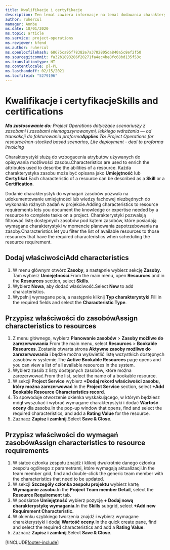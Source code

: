 ```yaml
---
title: Kwalifikacje i certyfikacje
description: Ten temat zawiera informacje na temat dodawania charakterystyk kwalifikacji i certyfikacji do zasobów.
author: ruhercul
manager: Annbe
ms.date: 10/01/2020
ms.topic: article
ms.service: project-operations
ms.reviewer: kfend
ms.author: ruhercul
ms.openlocfilehash: 68675ca95f78382e7a3702805da840a5c8ef2f50
ms.sourcegitcommit: fa32b1893286f20271fa4ec4be8fc68bd135f53c
ms.translationtype: HT
ms.contentlocale: pl-PL
ms.lasthandoff: 02/15/2021
ms.locfileid: "5279196"
---
```

# <a name="skills-and-certifications"></a><span data-ttu-id="7cf4d-103">Kwalifikacje i certyfikacje</span><span class="sxs-lookup"><span data-stu-id="7cf4d-103">Skills and certifications</span></span>
<span data-ttu-id="7cf4d-104">_**Ma zastosowanie do:** Project Operations dotyczące scenariuszy z zasobami i zasobami niemagazynowanymi, lekkiego wdrażania — od transakcji do fakturowania proforma_</span><span class="sxs-lookup"><span data-stu-id="7cf4d-104">_**Applies To:** Project Operations for resource/non-stocked based scenarios, Lite deployment - deal to proforma invoicing_</span></span>

<span data-ttu-id="7cf4d-105">Charakterystyki służą do wzbogacenia atrybutów używanych do opisywania możliwości zasobu.</span><span class="sxs-lookup"><span data-stu-id="7cf4d-105">Characteristics are used to enrich the attributes used to describe the abilities of a resource.</span></span> <span data-ttu-id="7cf4d-106">Każda charakterystyka zasobu może być opisana jako **Umiejętność** lub **Certyfikat**.</span><span class="sxs-lookup"><span data-stu-id="7cf4d-106">Each characteristic of a resource can be described as a **Skill** or a **Certification**.</span></span>

<span data-ttu-id="7cf4d-107">Dodanie charakterystyk do wymagań zasobów pozwala na udokumentowanie umiejętności lub wiedzy fachowej niezbędnych do wykonania różnych zadań w projekcie.</span><span class="sxs-lookup"><span data-stu-id="7cf4d-107">Adding characteristics to resource requirements lets you document the knowledge or expertise needed by a resource to complete tasks on a project.</span></span> <span data-ttu-id="7cf4d-108">Charakterystyki pozwalają filtrować listę dostępnych zasobów pod kątem zasobów, które posiadają wymagane charakterystyki w momencie planowania zapotrzebowania na zasoby.</span><span class="sxs-lookup"><span data-stu-id="7cf4d-108">Characteristics let you filter the list of available resources to those resources that have the required characteristics when scheduling the resource requirement.</span></span>

## <a name="add-characteristics"></a><span data-ttu-id="7cf4d-109">Dodaj właściwości</span><span class="sxs-lookup"><span data-stu-id="7cf4d-109">Add characteristics</span></span>

1. <span data-ttu-id="7cf4d-110">W menu głównym otwórz **Zasoby**, a następnie wybierz sekcję **Zasoby**. Tam wybierz **Umiejętności**.</span><span class="sxs-lookup"><span data-stu-id="7cf4d-110">From the main menu, open **Resources** and in the **Resources** section, select **Skills**.</span></span>
2. <span data-ttu-id="7cf4d-111">Wybierz **Nowa**, aby dodać właściwość.</span><span class="sxs-lookup"><span data-stu-id="7cf4d-111">Select **New** to add characteristics.</span></span>
3. <span data-ttu-id="7cf4d-112">Wypełnij wymagane pola, a następnie kliknij **Typ charakterystyki**.</span><span class="sxs-lookup"><span data-stu-id="7cf4d-112">Fill in the required fields and select the **Characteristic Type**.</span></span>

## <a name="assign-characteristics-to-resources"></a><span data-ttu-id="7cf4d-113">Przypisz właściwości do zasobów</span><span class="sxs-lookup"><span data-stu-id="7cf4d-113">Assign characteristics to resources</span></span>

1. <span data-ttu-id="7cf4d-114">Z menu głównego, wybierz **Planowanie zasobów** > **Zasoby możliwe do zarezerwowania**.</span><span class="sxs-lookup"><span data-stu-id="7cf4d-114">From the main menu, select **Resources** > **Bookable Resources**.</span></span> <span data-ttu-id="7cf4d-115">Zostanie otwarta strona **Aktywne zasoby możliwe do zarezerwowania** i będzie można wyświetlić listę wszystkich dostępnych zasobów w systemie.</span><span class="sxs-lookup"><span data-stu-id="7cf4d-115">The **Active Bookable Resources** page opens and you can view a list of all available resources in the system.</span></span>
2. <span data-ttu-id="7cf4d-116">Wybierz zasób z listy dostępnych zasobów, które można zarezerwować.</span><span class="sxs-lookup"><span data-stu-id="7cf4d-116">From the list, select the name of a bookable resource.</span></span>
3. <span data-ttu-id="7cf4d-117">W sekcji **Project Service** wybierz **+Dodaj rekord właściwości zasobu, który można zarezerwować**.</span><span class="sxs-lookup"><span data-stu-id="7cf4d-117">In the **Project Service** section, select **+Add Bookable Resource Characteristics record**.</span></span>
4. <span data-ttu-id="7cf4d-118">To spowoduje otworzenie okienka wyskakującego, w którym będziesz mógł wyszukać i wybrać wymagane charakterystyki i dodać **Wartość oceny** dla zasobu.</span><span class="sxs-lookup"><span data-stu-id="7cf4d-118">In the pop-up window that opens, find and select the required characteristics, and add a **Rating Value** for the resource.</span></span>
5. <span data-ttu-id="7cf4d-119">Zaznacz **Zapisz i zamknij**.</span><span class="sxs-lookup"><span data-stu-id="7cf4d-119">Select **Save & Close**.</span></span>

## <a name="assign-characteristics-to-resource-requirements"></a><span data-ttu-id="7cf4d-120">Przypisz właściwości do wymagań zasobów</span><span class="sxs-lookup"><span data-stu-id="7cf4d-120">Assign characteristics to resource requirements</span></span>

1. <span data-ttu-id="7cf4d-121">W siatce członka zespołu znajdź i kliknij dwukrotnie danego członka zespołu ogólnego z parametrami, które wymagają aktualizacji.</span><span class="sxs-lookup"><span data-stu-id="7cf4d-121">In the team member grid, find and double-click the generic team member with the characteristics that need to be updated.</span></span>
2. <span data-ttu-id="7cf4d-122">W sekcji **Szczegóły członka zespołu projektu** wybierz kartę **Wymaganie zasobu**.</span><span class="sxs-lookup"><span data-stu-id="7cf4d-122">In the **Project Team member Detail**, select the **Resource Requirement** tab.</span></span>
3. <span data-ttu-id="7cf4d-123">W podsiatce **Umiejętność** wybierz pozycję **+ Dodaj nową charakterystykę wymagania.**</span><span class="sxs-lookup"><span data-stu-id="7cf4d-123">In the **Skills** subgrid, select **+Add new Requirement Characteristic.**</span></span>
4. <span data-ttu-id="7cf4d-124">W okienku szybkiego tworzenia znajdź i wybierz wymagane charakterystyki i dodaj **Wartość oceny**.</span><span class="sxs-lookup"><span data-stu-id="7cf4d-124">In the quick create pane, find and select the required characteristics and add a **Rating Value**.</span></span>
5. <span data-ttu-id="7cf4d-125">Zaznacz **Zapisz i zamknij**.</span><span class="sxs-lookup"><span data-stu-id="7cf4d-125">Select **Save & Close**.</span></span>

[!INCLUDE[footer-include](../includes/footer-banner.md)]